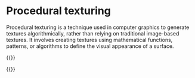# Procedural texturing
Procedural texturing is a technique used in computer graphics to generate textures algorithmically, rather than relying on traditional image-based textures. It involves creating textures using mathematical functions, patterns, or algorithms to define the visual appearance of a surface.


{{<p5-iframe ver="1.4.2" sketch="/showcase/sketches/cylinderA.js" width="500" height="480" marginHeight="0" marginWidth="0" frameBorder="0" scrolling="no">}}

{{<p5-iframe ver="1.4.2" sketch="/showcase/sketches/sphereImage.js" width="600" height="600" marginHeight="0" marginWidth="0" frameBorder="0" scrolling="no">}}